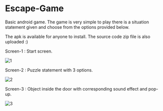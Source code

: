 # Escape-Game
Basic android game.
The game is very simple to play there is a situation statement given and choose from the options provided below.

The apk is available for anyone to install.
The source code zip file is also uploaded :)

Screen-1 : Start screen. 
 
![1](https://user-images.githubusercontent.com/74728374/227803257-3b671126-ff36-42a2-9813-ad8bc249fecb.png)

Screen-2 : Puzzle statement with 3 options.

![2](https://user-images.githubusercontent.com/74728374/227803266-e1a626bd-4c73-4088-8a7b-522f567afa1a.png)

Screen-3 : Object inside the door with corresponding sound effect and pop-up. 

![3](https://user-images.githubusercontent.com/74728374/227803288-102071e6-e4b2-4534-8e91-293277342476.png)
